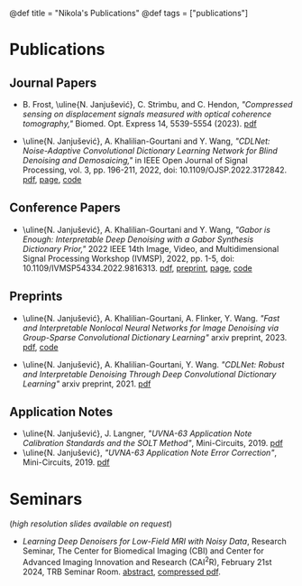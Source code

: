 @def title = "Nikola's Publications"
@def tags = ["publications"]

# Publications

## Journal Papers
* B. Frost, \uline{N. Janjušević}, C. Strimbu, and C. Hendon, *"Compressed sensing on displacement signals measured with optical coherence tomography,"* Biomed. Opt. Express 14, 5539-5554 (2023). [pdf](https://opg.optica.org/boe/fulltext.cfm?uri=boe-14-11-5539&id=540503)

* \uline{N. Janjušević}, A. Khalilian-Gourtani and Y. Wang, *"CDLNet: Noise-Adaptive Convolutional Dictionary Learning Network for Blind Denoising and Demosaicing,"* in IEEE Open Journal of Signal Processing, vol. 3, pp. 196-211, 2022, doi: 10.1109/OJSP.2022.3172842. [pdf](https://ieeexplore.ieee.org/document/9769957), [page](/projects/dcdl), [code](https://github.com/nikopj/CDLNet-OJSP)

## Conference Papers
* \uline{N. Janjušević}, A. Khalilian-Gourtani and Y. Wang, *"Gabor is Enough: Interpretable Deep Denoising with a Gabor Synthesis Dictionary Prior,"* 2022 IEEE 14th Image, Video, and Multidimensional Signal Processing Workshop (IVMSP), 2022, pp. 1-5, doi: 10.1109/IVMSP54334.2022.9816313. [pdf](https://ieeexplore.ieee.org/document/9816313), [preprint](https://arxiv.org/abs/2204.11146), [page](/projects/dcdl/#gabor_is_enough), [code](https://github.com/nikopj/CDLNet-OJSP)

## Preprints
* \uline{N. Janjušević}, A. Khalilian-Gourtani, A. Flinker, Y. Wang. *"Fast and Interpretable Nonlocal Neural Networks for Image Denoising via Group-Sparse Convolutional Dictionary Learning"* arxiv preprint, 2023. [pdf](https://arxiv.org/abs/2306.01950), [code](https://github.com/nikopj/GroupCDL-TIP)

* \uline{N. Janjušević}, A. Khalilian-Gourtani, Y. Wang. *"CDLNet: Robust and Interpretable Denoising Through Deep Convolutional Dictionary Learning"* arxiv preprint, 2021. [pdf](https://arxiv.org/abs/2103.04779)

## Application Notes
* \uline{N. Janjušević}, J. Langner, *"UVNA-63 Application Note Calibration Standards and the SOLT Method"*, Mini-Circuits, 2019. [pdf](https://www.minicircuits.com/app/AN49-017.pdf)
* \uline{N. Janjušević}, *"UVNA-63 Application Note Error Correction"*, Mini-Circuits, 2019. [pdf](https://www.minicircuits.com/app/AN49-016.pdf)

# Seminars
(*high resolution slides available on request*)
* *Learning Deep Denoisers for Low-Field MRI with Noisy Data*, Research Seminar, The Center for Biomedical Imaging (CBI) and Center for Advanced Imaging Innovation and Research (CAI$^2$R), February 21st 2024, TRB Seminar Room. [abstract](/assets/seminar/CBI_022124_abs.txt), [compressed pdf](/assets/seminar/CBI_022124_slides.pdf).
